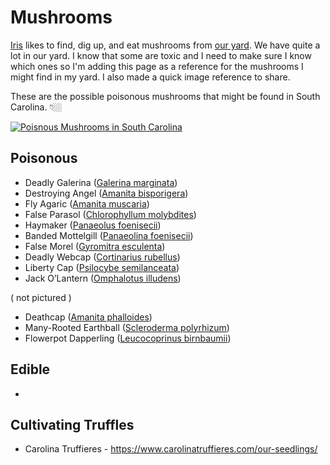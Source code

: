 # Mushrooms

[Iris](/notes/dogs) likes to find, dig up, and eat mushrooms from [our yard](/notes/garden). We have quite a lot in our yard.  I know that some are toxic and I need to make sure I know which ones so I'm adding this page as a reference for the mushrooms I might find in my yard. I also made a quick image reference to share.

These are the possible poisonous mushrooms that might be found in South Carolina. 👇🏼

[![Poisnous Mushrooms in South Carolina](/img/poisonous-mushrooms-south-carolina.jpg)](/img/poisonous-mushrooms-south-carolina.jpg)


## Poisonous

- Deadly Galerina ([Galerina marginata](https://en.wikipedia.org/wiki/Galerina_marginata))
- Destroying Angel ([Amanita bisporigera](https://en.wikipedia.org/wiki/Amanita_bisporigera))
- Fly Agaric ([Amanita muscaria](https://en.wikipedia.org/wiki/Amanita_muscaria))
- False Parasol ([Chlorophyllum molybdites](https://en.wikipedia.org/wiki/Chlorophyllum_molybdites))
- Haymaker ([Panaeolus foenisecii](https://en.wikipedia.org/wiki/Panaeolus_foenisecii))
- Banded Mottelgill ([Panaeolina foenisecii](https://en.wikipedia.org/wiki/Panaeolus_foenisecii))
- False Morel ([Gyromitra esculenta](https://en.wikipedia.org/wiki/Gyromitra_esculenta))
- Deadly Webcap ([Cortinarius rubellus](https://en.wikipedia.org/wiki/Cortinarius_rubellus))
- Liberty Cap ([Psilocybe semilanceata](https://en.wikipedia.org/wiki/Psilocybe_semilanceata))
- Jack O’Lantern ([Omphalotus illudens](https://en.wikipedia.org/wiki/Omphalotus_illudens))

( not pictured )
- Deathcap ([Amanita phalloides](https://en.wikipedia.org/wiki/Amanita_phalloides))
- Many-Rooted Earthball ([Scleroderma polyrhizum](https://en.wikipedia.org/wiki/Scleroderma_polyrhizum))
- Flowerpot Dapperling ([Leucocoprinus birnbaumii](https://en.wikipedia.org/wiki/Leucocoprinus_birnbaumii))

## Edible

-


## Cultivating Truffles 

- Carolina Truffieres - https://www.carolinatruffieres.com/our-seedlings/